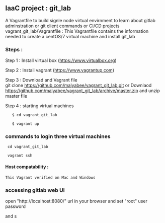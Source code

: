 ## IaaC project : git_lab  
 A Vagrantfile to build signle node virtual envirnment to learn about gitlab adminstration or git client  commands or CI/CD projects  
 vagrant_git_lab/Vagrantfile  : This Vagrantfile contains the information needed to create a centOS/7 virtual machine and install git_lab


### Steps :  
  Step 1 :  Install virtual box (https://www.virtualbox.org)

  Step 2 :  Install vagrant  (https://www.vagrantup.com)

  Step 3 :  Download and  Vagrant file  
       git clone https://github.com/malyabee/vagrant_git_lab.git
          or 
       Downlaod https://github.com/malyabee/vagrant_git_lab/archive/master.zip and unzip master file 
       

  Step 4  : starting virtual machines 

       $ cd vagrant_git_lab
 
       $ vagrant up

### commands to login three virtual machines
     cd vagrant_git_lab

     vagrant ssh 

#### Host compatability :

    This Vagrant verified on Mac and Windows


### accessing gitlab web UI
  open "http://localhost:8080/" url in  your browser and set "root" user password

  and s
